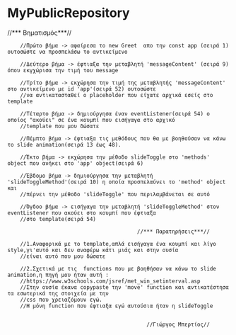 # MyPublicRepository

  //*** Βηματισμός***//
		
		
		//Πρώτο βήμα -> αφαίρεσα το new Greet  απο την const app (σειρά 1) ουτοσώστε να προσπελάσω το αντικείμενο
		
		//Δεύτερο βήμα -> έφτιαξα την μεταβλητή 'messageContent' (σειρά 9) όπου εκγχώρισα την τιμή του message
		
		//Τρίτο βήμα -> εκχώρησα την τιμή της μεταβλητής 'messageContent' στο αντικείμενο με id 'app'(σειρά 52) ουτοσώστε
        //να αντικατασταθεί ο placeholder που είχατε αρχικά εσείς στο template
		
		//Τέταρτο βήμα -> δημιούργησα έναν eventListener(σειρά 54) ο οποίος "ακούει" σε ένα κουμπί που εισήγαγα στο αρχικό  
		//template που μου δώσατε
		
		//Πέμπτο βήμα -> έφτιαξα τις μεθόδους που θα με βοηθούσαν να κάνω το slide animation(σειρά 13 έως 48).
		
		//Έκτο βήμα -> εκχώρησα την μέθοδο slideToggle στο 'methods' object που ανήκει στο 'app' object(σειρά 6)
		
		//Έβδομο βήμα -> δημιούργησα την μεταβλητή 'slideToggleMethod'(σειρά 10) η οποία προσπελαύνει το 'method' object και
		//πέρνει την μέθοδο 'slideToggle' που περιλαμβάνεται σε αυτό
		
		//Όγδοο βήμα -> εισήγαγα την μεταβλητή 'slideToggleMethod' στον eventListener που ακούει στο κουμπί που έφτιαξα
		//στο template(σειρά 54)
		
		                                     //*** Παρατηρήσεις***//
		
		//1.Αναφορικά με το template,απλά εισήγαγα ένα κουμπί και λίγο style,γι'αυτό και δεν αναφέρω κάτι μιάς και στην ουσία
		//είναι αυτό που μου δώσατε
		
		//2.Σχετικά με τις  functions που με βοηθήσαν να κάνω το slide animation,η πηγή μου ήταν αυτή :
		//https://www.w3schools.com/jsref/met_win_setinterval.asp
		//Στην ουσία έκανα copypaste την 'move' function και αντικατέστησα τα εσωτερικά της στοιχεία με την
		//css που χρειαζόμουν εγώ.
		//Η μόνη function που έφτιαξα εγώ αυτούσια ήταν η slideToggle
		
		
		                                        //Γιώργος Μπερτίος//
